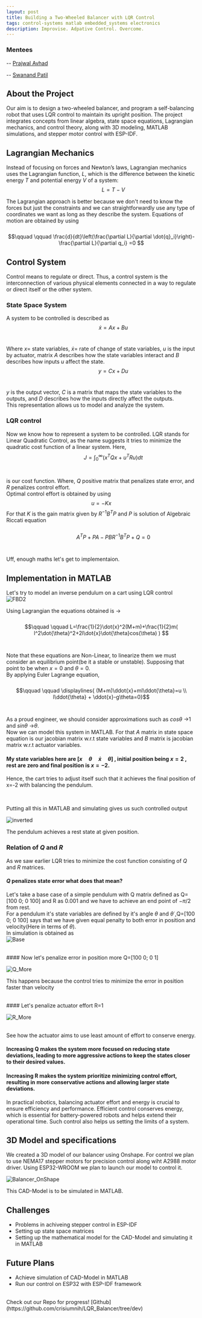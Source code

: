 ```yaml
---
layout: post
title: Building a Two-Wheeled Balancer with LQR Control
tags: control-systems matlab embedded_systems electronics
description: Improvise. Adpative Control. Overcome.
---
```

### Mentees
-- [Prajwal Avhad](https://github.com/crisiumnih)

-- [Swanand Patil](https://github.com/SWANPAT2805)


## About the Project
Our aim is to design a two-wheeled balancer, and program a self-balancing robot that uses LQR control to maintain its upright position. The project integrates concepts from linear algebra, state space equations, Lagrangian mechanics, and control theory, along with  3D modeling, MATLAB simulations, and stepper motor control with ESP-IDF. 

## Lagrangian Mechanics
Instead of focusing on forces and Newton’s laws, Lagrangian mechanics uses the Lagrangian function, ${L}$, which is the difference between the kinetic energy $T$ and potential energy $V$ of a system:
<br>
    $$\qquad \qquad L=T-V $$

The Lagrangian approach is better because we don't need to know the forces but just the constraints and we can straightforwardly use any type of coordinates we want as long as they describe the system.
Equations of motion are obtained by using 
<br>
<br>
$$\qquad \qquad \frac{d}{dt}\left(\frac{\partial L}{\partial \dot{q}_i}\right)-\frac{\partial L}{\partial q_i} =0 $$

## Control System
Control means to regulate or direct. Thus, a control system is the interconnection of various physical elements connected in a way to regulate or direct itself or the other system.
### State Space System
A system to be controlled is described as 
<br>
$$\qquad \qquad\dot{x}=Ax+Bu$$ 
<br>

Where $x=$ state variables, $\dot{x}=$ rate of change of state variables, $u$ is the input by actuator, matrix $A$ describes how the state variables interact and $B$ describes how inputs $u$ affect the state.
<br>
$$\qquad \qquad y=Cx+Du$$
<br>

$y$ is the output vector, $C$ is a matrix that maps the state variables to the outputs, and $D$ describes how the inputs directly affect the outputs.
<br>
This representation allows us to model and analyze the system.

### LQR control
Now we know how to represent a system to be controlled. LQR stands for Linear Quadratic Control, as the name suggests it tries to minimize the quadratic cost function of a linear system.
Here, 
<br>
$$\qquad \qquad J=\displaystyle \int_{0}^{ \infty } (x^TQx+u^TRu) dt$$ 
<br>
<br>
is our cost function. Where, $Q$ positive matrix that penalizes state error, and $R$ penalizes control effort. 
<br>
Optimal control effort is obtained by using $$u=-Kx$$ For that $K$ is the gain matrix given by $R^{-1}B^TP$ and $P$ is solution of Algebraic Riccati equation 
<br>
<br>
$$\qquad \qquad A^TP+PA-PBR^{-1}B^TP+Q=0$$
<br>
<br> Uff, enough maths let's get to implementaion.



## Implementation in MATLAB
Let's try to model an inverse pendulum on a cart using LQR control <br>
![FBD2](/assets/posts/LQR-Balancer/FBD2.png )


Using Lagrangian the equations obtained is -> 
<br>
<br>
$$\qquad \qquad L=\frac{1}{2}\dot{x}^2(M+m)+\frac{1}{2}m( l^2\dot{\theta}^2+2l\dot{x}\dot{\theta}cos(\theta) ) $$
<br>
<br>
Note that these equations are Non-Linear, to linearize them we must consider an equilibrium point(be it a stable or unstable). Supposing that point to be when $x=0$ and $\theta=0$.<br>By applying Euler Lagrange equation, 
<br>
<br>
$$\qquad \qquad \displaylines{ (M+m)\ddot{x}+ml\ddot{\theta}=u \\  l\ddot{\theta} + \ddot{x}-g\theta=0}$$
<br>
<br>
As a proud engineer, we should consider approximations such as $cos\theta$ ->$1$ and $sin\theta$ ->$\theta$.
<br>
Now we can model this system in MATLAB. For that $A$ matrix in state space equation is our jacobian matrix w.r.t state variables and $B$ matrix is jacobian matrix w.r.t actuator variables.

#### My state variables here are $[x \quad \theta  \quad \dot{x} \quad \dot{\theta}]$ , initial position being $x=2$ , rest are zero and final position is $x=-2$.

Hence, the cart tries to adjust itself such that it achieves the final position of x=-2 with balancing the pendulum.

<br> 

Putting all this in MATLAB and simulating gives us such controlled output

![inverted](/assets/posts/LQR-Balancer/inverted.gif)
<br>

The pendulum achieves a rest state at given position.
### Relation of $Q$ and $R$
As we saw earlier LQR tries to minimize the cost function consisting of $Q$ and $R$ matrices.
#### $Q$ penalizes state error what does that mean?
Let's take a base case of a simple pendulum with Q matrix defined as Q=[100 0; 0 100] and R as 0.001 and we have to achieve an end point of $-\pi/2$ from rest.
<br> 
For a pendulum it's state variables are defined by it's angle $\theta$ and $\dot{\theta}$ ,Q=[100 0; 0 100] says that we have given equal penalty to both error in position and velocity(Here in terms of $\theta$).
<br>
In simulation is obtained as 
<br>
![Base](/assets/posts/LQR-Balancer/Base.gif)

<br>
#### Now let's penalize error in position more Q=[100 0; 0 1]
<br>

![Q_More](/assets/posts/LQR-Balancer/Q_More.gif)

This happens because the control tries to minimize the error in position faster than velocity

<br>
#### Let's penalize actuator effort R=1
<br>

![R_More](/assets/posts/LQR-Balancer/R_More.gif)

<br>
See how the actuator aims to use least amount of effort to conserve energy.
<br>

#### Increasing Q makes the system more focused on reducing state deviations, leading to more aggressive actions to keep the states closer to their desired values.
#### Increasing R makes the system prioritize minimizing control effort, resulting in more conservative actions and allowing larger state deviations.

In practical robotics, balancing actuator effort and energy is crucial to ensure efficiency and performance. Efficient control conserves energy, which is essential for battery-powered robots and helps extend their operational time. Such control also helps us setting the limits of a system.

## 3D Model and specifications
We created a 3D model of our balancer using Onshape. 
For control we plan to use NEMA17 stepper motors for precision control along wiht A2988 motor driver.
Using ESP32-WROOM we plan to launch our model to control it.

![Balancer_OnShape](/assets/posts/LQR-Balancer/Balancer_OnShape.png)

This CAD-Model is to be simulated in MATLAB.


## Challenges
- Problems in achiveing stepper control in ESP-IDF
- Setting up state space matrices
- Setting up the mathematical model for the CAD-Model and simulating it in MATLAB

## Future Plans
- Achieve simulation of CAD-Model in MATLAB
- Run our control on ESP32 with ESP-IDF framework

<br>
Check out our Repo for progress! [Github](https://github.com/crisiumnih/LQR_Balancer/tree/dev)
